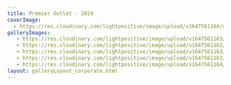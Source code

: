 ```yaml
---
title: Premier Outlet - 2019
coverImage:
  - https://res.cloudinary.com/lightpositive/image/upload/v1647561164/uploads/Premier%20Outlet%20-%202019/premier3.jpg
galleryImages:
   - https://res.cloudinary.com/lightpositive/image/upload/v1647561163/uploads/Premier%20Outlet%20-%202019/premier2.jpg
   - https://res.cloudinary.com/lightpositive/image/upload/v1647561163/uploads/Premier%20Outlet%20-%202019/premier.jpg
   - https://res.cloudinary.com/lightpositive/image/upload/v1647561163/uploads/Premier%20Outlet%20-%202019/premier1.jpg
   - https://res.cloudinary.com/lightpositive/image/upload/v1647561163/uploads/Premier%20Outlet%20-%202019/premier4.jpg
   - https://res.cloudinary.com/lightpositive/image/upload/v1647561164/uploads/Premier%20Outlet%20-%202019/premier3.jpg
layout: galleryLayout_corporate.html
---
```

